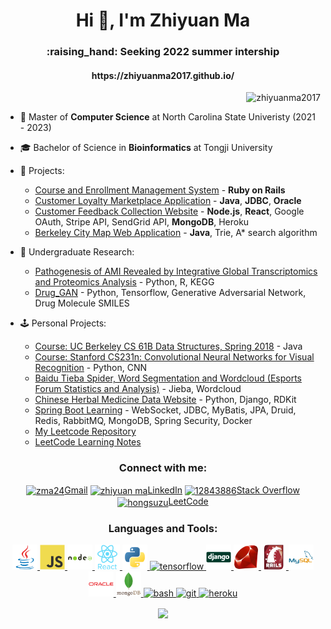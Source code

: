 <h1 align="center">Hi 👋, I'm Zhiyuan Ma</h1>
<h3 align="center">:raising_hand: Seeking 2022 summer intership</h3>
<h4 align="center">https://zhiyuanma2017.github.io/</h3>

<p align="right"> <img src="https://komarev.com/ghpvc/?username=zhiyuanma2017&label=Profile%20views&color=0e75b6&style=flat" alt="zhiyuanma2017" /> </p>
                                 


- :love_letter: Master of **Computer Science** at North Carolina State Univeristy (2021 - 2023)
- :mortar_board: Bachelor of Science in **Bioinformatics** at Tongji University

- :stars: Projects:
    - [Course and Enrollment Management System](https://github.com/ZhiyuanMa2017/Course-and-Enrollment-Management) - **Ruby on Rails**
    - [Customer Loyalty Marketplace Application](https://github.com/540-Database/Customer-Loyalty-Marketplace-Application) - **Java**, **JDBC**, **Oracle**
    - [Customer Feedback Collection Website](https://github.com/ZhiyuanMa2017/Node-with-React) - **Node.js**, **React**, Google OAuth, Stripe API, SendGrid API, **MongoDB**, Heroku
    - [Berkeley City Map Web Application](https://github.com/ZhiyuanMa2017/Bear-Maps) - **Java**, Trie, A* search algorithm
- :school_satchel: Undergraduate Research:
    - [Pathogenesis of AMI Revealed by Integrative Global Transcriptomics and Proteomics Analysis](https://github.com/ZhiyuanMa2017/AMI_analysis) - Python, R, KEGG
    - [Drug_GAN](https://github.com/ZhiyuanMa2017/Drug_GAN) - Python, Tensorflow, Generative Adversarial Network, Drug Molecule SMILES
- :joystick: Personal Projects:
    - [Course: UC Berkeley CS 61B Data Structures, Spring 2018](https://github.com/ZhiyuanMa2017/CS61B-sp18) - Java
    - [Course: Stanford CS231n: Convolutional Neural Networks for Visual Recognition](https://github.com/ZhiyuanMa2017/cs231n-Spring-2017) - Python, CNN
    - [Baidu Tieba Spider, Word Segmentation and Wordcloud (Esports Forum Statistics and Analysis)](https://github.com/ZhiyuanMa2017/tieba_spider) - Jieba, Wordcloud
    - [Chinese Herbal Medicine Data Website](https://github.com/ZhiyuanMa2017/Chinese_Herbal_Medicine_Data_Website) - Python, Django, RDKit
    - [Spring Boot Learning](https://github.com/ZhiyuanMa2017/Spring-learning) - WebSocket, JDBC, MyBatis, JPA, Druid, Redis, RabbitMQ, MongoDB, Spring Security, Docker 
    - [My Leetcode Repository](https://github.com/ZhiyuanMa2017/leetcode)  
    - [LeetCode Learning Notes](https://purr.notion.site/d14e33f7d8a04dfcbffe5ea30441a5ab?v=695c3715120d48cf9078ed0fdabe2bc4)
   




<h3 align="middle">Connect with me:</h2>
<p align="middle">
  <a href="mailto:zma24@ncsu.edu" target="blank">  <img align="center" src="https://cdn.jsdelivr.net/npm/simple-icons@3.0.1/icons/gmail.svg" alt="zma24" height="30" width="40" />Gmail</a>
  <a href="https://www.linkedin.com/in/zhiyuanma2021/" target="_blank"><img align="center" src="https://cdn.jsdelivr.net/npm/simple-icons@3.0.1/icons/linkedin.svg" alt="zhiyuan ma" height="30" width="40" />LinkedIn</a>
  <a href="https://stackoverflow.com/users/12843886" target="blank"><img align="center" src="https://cdn.jsdelivr.net/npm/simple-icons@3.0.1/icons/stackoverflow.svg" alt="12843886" height="30" width="40" />Stack Overflow</a>
  <a href="https://www.leetcode.com/hongsuzu" target="blank"><img align="center" src="https://cdn.jsdelivr.net/npm/simple-icons@3.0.1/icons/leetcode.svg" alt="hongsuzu" height="30" width="40" />LeetCode</a>
</p>

<h3 align="middle">Languages and Tools:</h3>

<p align="middle"> 
  <a href="https://www.java.com" target="_blank"> <img src="https://raw.githubusercontent.com/devicons/devicon/master/icons/java/java-original.svg" alt="java" width="40" height="40"/> </a> 
  <a href="https://developer.mozilla.org/en-US/docs/Web/JavaScript" target="_blank" rel="noreferrer"> <img src="https://raw.githubusercontent.com/devicons/devicon/master/icons/javascript/javascript-original.svg" alt="javascript" width="40" height="40"/> </a> 
  <a href="https://nodejs.org" target="_blank" rel="noreferrer"> <img src="https://raw.githubusercontent.com/devicons/devicon/master/icons/nodejs/nodejs-original-wordmark.svg" alt="nodejs" width="40" height="40"/> </a>
   <a href="https://reactjs.org/" target="_blank" rel="noreferrer"> <img src="https://raw.githubusercontent.com/devicons/devicon/master/icons/react/react-original-wordmark.svg" alt="react" width="40" height="40"/> </a>
  <a href="https://www.python.org" target="_blank"> <img src="https://raw.githubusercontent.com/devicons/devicon/master/icons/python/python-original.svg" alt="python" width="40" height="40"/> </a> 
  <a href="https://www.tensorflow.org" target="_blank"> <img src="https://www.vectorlogo.zone/logos/tensorflow/tensorflow-icon.svg" alt="tensorflow" width="40" height="40"/> </a> 
    <a href="https://www.djangoproject.com/" target="_blank"> <img src="https://raw.githubusercontent.com/devicons/devicon/master/icons/django/django-original.svg" alt="django" width="40" height="40"/> </a>
     <a href="https://www.ruby-lang.org/en/" target="_blank" rel="noreferrer"> <img src="https://raw.githubusercontent.com/devicons/devicon/master/icons/ruby/ruby-original.svg" alt="ruby" width="40" height="40"/> </a>
   <a href="https://rubyonrails.org" target="_blank" rel="noreferrer"> <img src="https://raw.githubusercontent.com/devicons/devicon/master/icons/rails/rails-original-wordmark.svg" alt="rails" width="40" height="40"/> </a>
  <a href="https://www.mysql.com/" target="_blank" rel="noreferrer"> <img src="https://raw.githubusercontent.com/devicons/devicon/master/icons/mysql/mysql-original-wordmark.svg" alt="mysql" width="40" height="40"/> </a>
 <a href="https://www.oracle.com/" target="_blank" rel="noreferrer"> <img src="https://raw.githubusercontent.com/devicons/devicon/master/icons/oracle/oracle-original.svg" alt="oracle" width="40" height="40"/> </a> 
  <a href="https://www.mongodb.com/" target="_blank" rel="noreferrer"> <img src="https://raw.githubusercontent.com/devicons/devicon/master/icons/mongodb/mongodb-original-wordmark.svg" alt="mongodb" width="40" height="40"/> </a> 
  <a href="https://www.gnu.org/software/bash/" target="_blank" rel="noreferrer"> <img src="https://www.vectorlogo.zone/logos/gnu_bash/gnu_bash-icon.svg" alt="bash" width="40" height="40"/> </a> 
  <a href="https://git-scm.com/" target="_blank"> <img src="https://www.vectorlogo.zone/logos/git-scm/git-scm-icon.svg" alt="git" width="40" height="40"/> </a> 
  <a href="https://heroku.com" target="_blank" rel="noreferrer"> <img src="https://www.vectorlogo.zone/logos/heroku/heroku-icon.svg" alt="heroku" width="40" height="40"/> </a> 
</p>
    





    
    
     
<p align="middle">
<a href="https://github.com/ZhiyuanMa2017" target="blank"><img align="center" src="https://github-readme-stats.vercel.app/api?username=ZhiyuanMa2017&hide=prs,issues&count_private=true&show_icons=true" /></a>
</p>
